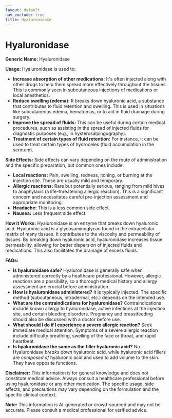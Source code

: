 ```yaml
---
layout: default
nav_exclude: true
title: Hyaluronidase
---
```


# Hyaluronidase

**Generic Name:** Hyaluronidase

**Usage:** Hyaluronidase is used to:

* **Increase absorption of other medications:**  It's often injected along with other drugs to help them spread more effectively throughout the tissues. This is commonly seen in subcutaneous injections of medications or local anesthetics.
* **Reduce swelling (edema):**  It breaks down hyaluronic acid, a substance that contributes to fluid retention and swelling. This is used in situations like subcutaneous edema, hematomas, or to aid in fluid drainage during surgery.
* **Improve the spread of fluids:** This can be useful during certain medical procedures, such as assisting in the spread of injected fluids for diagnostic purposes (e.g., in hysterosalpingography).
* **Treatment of certain types of fluid retention:**  For instance, it can be used to treat certain types of hydroceles (fluid accumulation in the scrotum).


**Side Effects:** Side effects can vary depending on the route of administration and the specific preparation, but common ones include:

* **Local reactions:** Pain, swelling, redness, itching, or burning at the injection site. These are usually mild and temporary.
* **Allergic reactions:**  Rare but potentially serious, ranging from mild hives to anaphylaxis (a life-threatening allergic reaction). This is a significant concern and necessitates careful pre-injection assessment and appropriate monitoring.
* **Headache:** This is a less common side effect.
* **Nausea:**  Less frequent side effect.


**How it Works:** Hyaluronidase is an enzyme that breaks down hyaluronic acid. Hyaluronic acid is a glycosaminoglycan found in the extracellular matrix of many tissues.  It contributes to the viscosity and permeability of tissues. By breaking down hyaluronic acid, hyaluronidase increases tissue permeability, allowing for better dispersion of injected fluids and medications.  This also facilitates the drainage of excess fluids.


**FAQs:**

* **Is hyaluronidase safe?** Hyaluronidase is generally safe when administered correctly by a healthcare professional. However, allergic reactions are a possibility, so a thorough medical history and allergy assessment are crucial before administration.
* **How is hyaluronidase administered?** It is typically injected. The specific method (subcutaneous, intradermal, etc.) depends on the intended use.
* **What are the contraindications for hyaluronidase?**  Contraindications include known allergy to hyaluronidase, active infections at the injection site, and certain bleeding disorders. Pregnancy and breastfeeding should also be discussed with a doctor before use.
* **What should I do if I experience a severe allergic reaction?** Seek immediate medical attention.  Symptoms of a severe allergic reaction include difficulty breathing, swelling of the face or throat, and rapid heartbeat.
* **Is hyaluronidase the same as the filler hyaluronic acid?** No. Hyaluronidase *breaks down* hyaluronic acid, while hyaluronic acid fillers are *composed of* hyaluronic acid and used to add volume to the skin. They have opposite functions.


**Disclaimer:** This information is for general knowledge and does not constitute medical advice. Always consult a healthcare professional before using hyaluronidase or any other medication.  The specific usage, side effects, and precautions may vary depending on the formulation and the specific clinical context.


**Note:** This information is AI-generated or crowd-sourced and may not be accurate. Please consult a medical professional for verified advice.
